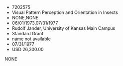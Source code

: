 * 7202575
* Visual Pattern Perception and Orientation in Insects
* NONE,NONE
* 06/01/1973,07/31/1977
* Rudolf Jander, University of Kansas Main Campus
* Standard Grant
* name not available
* 07/31/1977
* USD 26,300.00

NONE